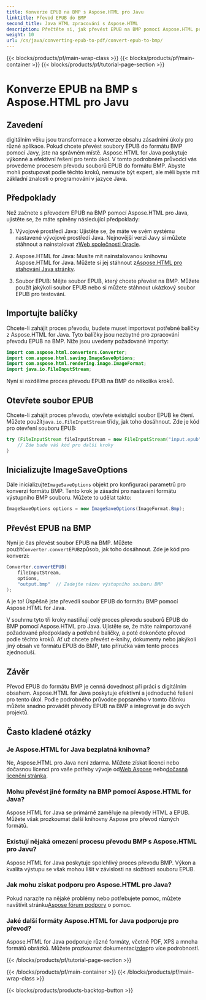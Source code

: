 ```yaml
---
title: Konverze EPUB na BMP s Aspose.HTML pro Javu
linktitle: Převod EPUB do BMP
second_title: Java HTML zpracování s Aspose.HTML
description: Přečtěte si, jak převést EPUB na BMP pomocí Aspose.HTML pro Java. Podrobný průvodce pro efektivní transformaci obsahu.
weight: 10
url: /cs/java/converting-epub-to-pdf/convert-epub-to-bmp/
---
```


{{< blocks/products/pf/main-wrap-class >}}
{{< blocks/products/pf/main-container >}}
{{< blocks/products/pf/tutorial-page-section >}}

# Konverze EPUB na BMP s Aspose.HTML pro Javu


## Zavedení

digitálním věku jsou transformace a konverze obsahu zásadními úkoly pro různé aplikace. Pokud chcete převést soubory EPUB do formátu BMP pomocí Javy, jste na správném místě. Aspose.HTML for Java poskytuje výkonné a efektivní řešení pro tento úkol. V tomto podrobném průvodci vás provedeme procesem převodu souborů EPUB do formátu BMP. Abyste mohli postupovat podle těchto kroků, nemusíte být expert, ale měli byste mít základní znalosti o programování v jazyce Java.

## Předpoklady

Než začnete s převodem EPUB na BMP pomocí Aspose.HTML pro Java, ujistěte se, že máte splněny následující předpoklady:

1.  Vývojové prostředí Java: Ujistěte se, že máte ve svém systému nastavené vývojové prostředí Java. Nejnovější verzi Javy si můžete stáhnout a nainstalovat z[Web společnosti Oracle](https://www.oracle.com/java/technologies/javase-downloads.html).

2.  Aspose.HTML for Java: Musíte mít nainstalovanou knihovnu Aspose.HTML for Java. Můžete si jej stáhnout z[Aspose.HTML pro stahování Java stránky](https://releases.aspose.com/html/java/).

3. Soubor EPUB: Mějte soubor EPUB, který chcete převést na BMP. Můžete použít jakýkoli soubor EPUB nebo si můžete stáhnout ukázkový soubor EPUB pro testování.

## Importujte balíčky

Chcete-li zahájit proces převodu, budete muset importovat potřebné balíčky z Aspose.HTML for Java. Tyto balíčky jsou nezbytné pro zpracování převodu EPUB na BMP. Níže jsou uvedeny požadované importy:

```java
import com.aspose.html.converters.Converter;
import com.aspose.html.saving.ImageSaveOptions;
import com.aspose.html.rendering.image.ImageFormat;
import java.io.FileInputStream;
```

Nyní si rozdělme proces převodu EPUB na BMP do několika kroků.

## Otevřete soubor EPUB

 Chcete-li zahájit proces převodu, otevřete existující soubor EPUB ke čtení. Můžete použít`java.io.FileInputStream` třídy, jak toho dosáhnout. Zde je kód pro otevření souboru EPUB:

```java
try (FileInputStream fileInputStream = new FileInputStream("input.epub")) {
    // Zde bude váš kód pro další kroky
}
```

## Inicializujte ImageSaveOptions

 Dále inicializujte`ImageSaveOptions` objekt pro konfiguraci parametrů pro konverzi formátu BMP. Tento krok je zásadní pro nastavení formátu výstupního BMP souboru. Můžete to udělat takto:

```java
ImageSaveOptions options = new ImageSaveOptions(ImageFormat.Bmp);
```

## Převést EPUB na BMP

 Nyní je čas převést soubor EPUB na BMP. Můžete použít`Converter.convertEPUB`způsob, jak toho dosáhnout. Zde je kód pro konverzi:

```java
Converter.convertEPUB(
    fileInputStream,
    options,
    "output.bmp"  // Zadejte název výstupního souboru BMP
);
```

A je to! Úspěšně jste převedli soubor EPUB do formátu BMP pomocí Aspose.HTML for Java.

V souhrnu tyto tři kroky nastiňují celý proces převodu souborů EPUB do BMP pomocí Aspose.HTML pro Java. Ujistěte se, že máte naimportované požadované předpoklady a potřebné balíčky, a poté dokončete převod podle těchto kroků. Ať už chcete převést e-knihy, dokumenty nebo jakýkoli jiný obsah ve formátu EPUB do BMP, tato příručka vám tento proces zjednoduší.

## Závěr

Převod EPUB do formátu BMP je cenná dovednost při práci s digitálním obsahem. Aspose.HTML for Java poskytuje efektivní a jednoduché řešení pro tento úkol. Podle podrobného průvodce popsaného v tomto článku můžete snadno provádět převody EPUB na BMP a integrovat je do svých projektů.

## Často kladené otázky

### Je Aspose.HTML for Java bezplatná knihovna?
Ne, Aspose.HTML pro Java není zdarma. Můžete získat licenci nebo dočasnou licenci pro vaše potřeby vývoje od[Web Aspose](https://purchase.aspose.com/buy) nebo[dočasná licenční stránka](https://purchase.aspose.com/temporary-license/).

### Mohu převést jiné formáty na BMP pomocí Aspose.HTML for Java?
Aspose.HTML for Java se primárně zaměřuje na převody HTML a EPUB. Můžete však prozkoumat další knihovny Aspose pro převod různých formátů.

### Existují nějaká omezení procesu převodu BMP s Aspose.HTML pro Javu?
Aspose.HTML for Java poskytuje spolehlivý proces převodu BMP. Výkon a kvalita výstupu se však mohou lišit v závislosti na složitosti souboru EPUB.

### Jak mohu získat podporu pro Aspose.HTML pro Java?
 Pokud narazíte na nějaké problémy nebo potřebujete pomoc, můžete navštívit stránku[Aspose fórum podpory](https://forum.aspose.com/) o pomoc.

### Jaké další formáty Aspose.HTML for Java podporuje pro převod?
 Aspose.HTML for Java podporuje různé formáty, včetně PDF, XPS a mnoha formátů obrázků. Můžete prozkoumat dokumentaci[zde](https://reference.aspose.com/html/java/)pro více podrobností.

{{< /blocks/products/pf/tutorial-page-section >}}

{{< /blocks/products/pf/main-container >}}
{{< /blocks/products/pf/main-wrap-class >}}

{{< blocks/products/products-backtop-button >}}
